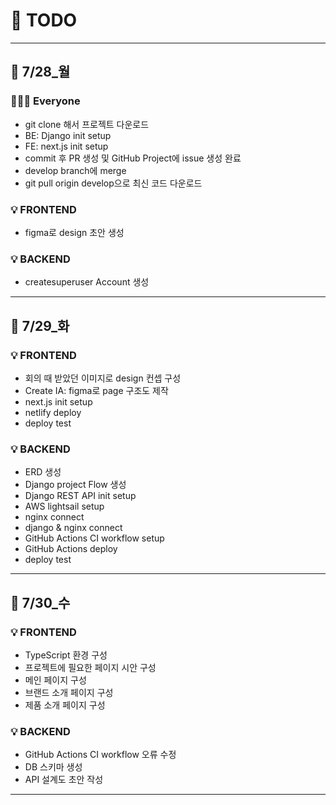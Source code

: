 # 📆 TODO
---
## 🔔 7/28_월
### 👩🏻‍💻 Everyone
- git clone 해서 프로젝트 다운로드
- BE: Django init setup
- FE: next.js init setup
- commit 후 PR 생성 및 GitHub Project에 issue 생성 완료
- develop branch에 merge
- git pull origin develop으로 최신 코드 다운로드

### 💡 FRONTEND
- figma로 design 초안 생성

### 💡 BACKEND
- createsuperuser Account 생성
---
## 🔔 7/29_화
### 💡 FRONTEND
- 회의 때 받았던 이미지로 design 컨셉 구성
- Create IA: figma로 page 구조도 제작
- next.js init setup
- netlify deploy
- deploy test

### 💡 BACKEND
- ERD 생성
- Django project Flow 생성
- Django REST API init setup
- AWS lightsail setup
- nginx connect
- django & nginx connect
- GitHub Actions CI workflow setup
- GitHub Actions deploy
- deploy test
---
## 🔔 7/30_수
### 💡 FRONTEND
- TypeScript 환경 구성
- 프로젝트에 필요한 페이지 시안 구성
- 메인 페이지 구성
- 브랜드 소개 페이지 구성
- 제품 소개 페이지 구성

### 💡 BACKEND
- GitHub Actions CI workflow 오류 수정
- DB 스키마 생성
- API 설계도 초안 작성
---
